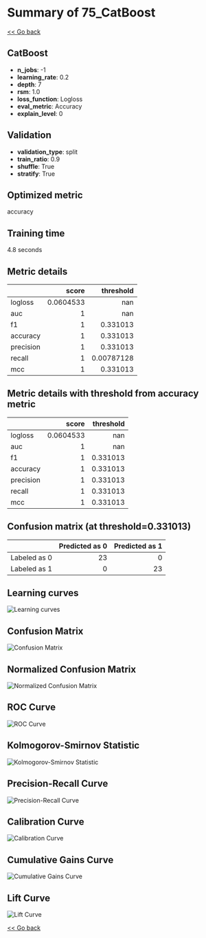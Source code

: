 # Summary of 75_CatBoost

[<< Go back](../README.md)


## CatBoost
- **n_jobs**: -1
- **learning_rate**: 0.2
- **depth**: 7
- **rsm**: 1.0
- **loss_function**: Logloss
- **eval_metric**: Accuracy
- **explain_level**: 0

## Validation
 - **validation_type**: split
 - **train_ratio**: 0.9
 - **shuffle**: True
 - **stratify**: True

## Optimized metric
accuracy

## Training time

4.8 seconds

## Metric details
|           |     score |    threshold |
|:----------|----------:|-------------:|
| logloss   | 0.0604533 | nan          |
| auc       | 1         | nan          |
| f1        | 1         |   0.331013   |
| accuracy  | 1         |   0.331013   |
| precision | 1         |   0.331013   |
| recall    | 1         |   0.00787128 |
| mcc       | 1         |   0.331013   |


## Metric details with threshold from accuracy metric
|           |     score |   threshold |
|:----------|----------:|------------:|
| logloss   | 0.0604533 |  nan        |
| auc       | 1         |  nan        |
| f1        | 1         |    0.331013 |
| accuracy  | 1         |    0.331013 |
| precision | 1         |    0.331013 |
| recall    | 1         |    0.331013 |
| mcc       | 1         |    0.331013 |


## Confusion matrix (at threshold=0.331013)
|              |   Predicted as 0 |   Predicted as 1 |
|:-------------|-----------------:|-----------------:|
| Labeled as 0 |               23 |                0 |
| Labeled as 1 |                0 |               23 |

## Learning curves
![Learning curves](learning_curves.png)
## Confusion Matrix

![Confusion Matrix](confusion_matrix.png)


## Normalized Confusion Matrix

![Normalized Confusion Matrix](confusion_matrix_normalized.png)


## ROC Curve

![ROC Curve](roc_curve.png)


## Kolmogorov-Smirnov Statistic

![Kolmogorov-Smirnov Statistic](ks_statistic.png)


## Precision-Recall Curve

![Precision-Recall Curve](precision_recall_curve.png)


## Calibration Curve

![Calibration Curve](calibration_curve_curve.png)


## Cumulative Gains Curve

![Cumulative Gains Curve](cumulative_gains_curve.png)


## Lift Curve

![Lift Curve](lift_curve.png)



[<< Go back](../README.md)
